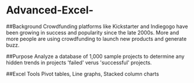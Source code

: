 # Advanced-Excel-

##Background
Crowdfunding platforms like Kickstarter and Indiegogo have been growing in success and popularity since the late 2000s. More and more people are using crowdfunding to launch new products and generate buzz. 

##Purpose
Analyze a database of 1,000 sample projects to determine any hidden trends in projects 'failed' verus 'successful' projects. 

##Excel Tools
Pivot tables, Line graphs, Stacked column charts 
